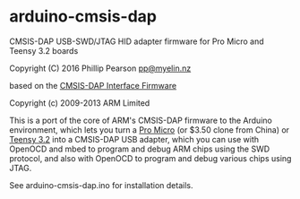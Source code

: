 # arduino-cmsis-dap

CMSIS-DAP USB-SWD/JTAG HID adapter firmware for Pro Micro and Teensy 3.2 boards

Copyright (C) 2016 Phillip Pearson <pp@myelin.nz>

based on the <a href="https://github.com/mbedmicro/CMSIS-DAP">CMSIS-DAP Interface Firmware</a>

Copyright (c) 2009-2013 ARM Limited

This is a port of the core of ARM's CMSIS-DAP firmware to the Arduino environment,
which lets you turn a <a href="https://www.sparkfun.com/products/12587">Pro Micro</a> (or $3.50 clone from China)
or <a href="https://www.pjrc.com/store/teensy32.html">Teensy 3.2</a> into a
CMSIS-DAP USB adapter, which you can use with OpenOCD and mbed to program and debug ARM chips using the SWD protocol,
and also with OpenOCD to program and debug various chips using JTAG.

See arduino-cmsis-dap.ino for installation details.